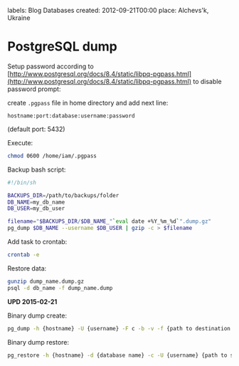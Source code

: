labels: Blog
        Databases
created: 2012-09-21T00:00
place: Alchevs'k, Ukraine

# PostgreSQL dump

Setup password according to [http://www.postgresql.org/docs/8.4/static/libpq-pgpass.html](http://www.postgresql.org/docs/8.4/static/libpq-pgpass.html) to disable password prompt:

create ```.pgpass``` file in home directory and add next line:
```
hostname:port:database:username:password
```

(default port: 5432)

Execute:
```bash
chmod 0600 /home/iam/.pgpass
```

Backup bash script:
```bash
#!/bin/sh

BACKUPS_DIR=/path/to/backups/folder
DB_NAME=my_db_name
DB_USER=my_db_user

filename="$BACKUPS_DIR/$DB_NAME_"`eval date +%Y_%m_%d`".dump.gz"
pg_dump $DB_NAME --username $DB_USER | gzip -c > $filename
```

Add task to crontab:
```bash
crontab -e
```

Restore data:
```bash
gunzip dump_name.dump.gz
psql -d db_name -f dump_name.dump
```

**UPD 2015-02-21**

Binary dump create:
```bash
pg_dump -h {hostname} -U {username} -F c -b -v -f {path to destination file} {database name}
```

Binary dump restore:
```bash
pg_restore -h {hostname} -d {database name} -c -U {username} {path to source file}
```
